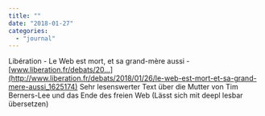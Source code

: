 ```yaml
---
title: ""
date: "2018-01-27"
categories: 
  - "journal"
---
```


Libération - Le Web est mort, et sa grand-mère aussi - [www.liberation.fr/debats/20...](http://www.liberation.fr/debats/2018/01/26/le-web-est-mort-et-sa-grand-mere-aussi_1625174) Sehr lesenswerter Text über die Mutter von Tim Berners-Lee und das Ende des freien Web (Lässt sich mit deepl lesbar übersetzen)

